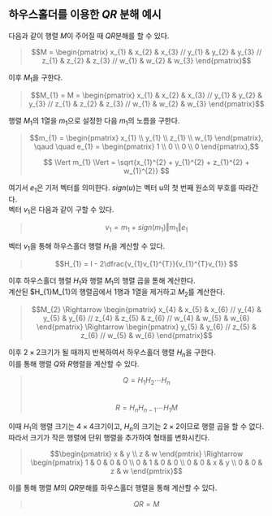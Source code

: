 ## **하우스홀더를 이용한 $QR$ 분해 예시**
다음과 같이 행렬 $M$이 주어질 때 $QR$분해를 할 수 있다.
> ```math
> M = 
> \begin{pmatrix}
> x_{1} & x_{2} & x_{3} //
> y_{1} & y_{2} & y_{3} //
> z_{1} & z_{2} & z_{3} //
> w_{1} & w_{2} & w_{3}
> \end{pmatrix}
> ```

이후 $M_{1}$을 구한다.
> ```math
> M_{1} = M = 
> \begin{pmatrix}
> x_{1} & x_{2} & x_{3} //
> y_{1} & y_{2} & y_{3} //
> z_{1} & z_{2} & z_{3} //
> w_{1} & w_{2} & w_{3}
> \end{pmatrix}
> ```

행렬 $M_{1}$의 1열을 $m_{1}$으로 설정한 다음 $m_{1}$의 노름을 구한다.
> ```math
> m_{1} = 
> \begin{pmatrix}
> x_{1} \\ y_{1} \\ z_{1} \\ w_{1}
> \end{pmatrix},
> \qaud \quad
> e_{1} = 
> \begin{pmatrix}
> 1 \\ 0 \\ 0 \\ 0
> \end{pmatrix},
> ```
> $$ \Vert m_{1} \Vert = \sqrt{x_{1}^{2} + y_{1}^{2} + z_{1}^{2} + w_{1}^{2}} $$

여기서 $e_{1}$은 기저 벡터를 의미한다. $sign(u)$는 벡터 u의 첫 번째 원소의 부호를 따라간다.  
벡터 $v_{1}$은 다음과 같이 구할 수 있다.
> $$ v_{1} = m_{1} + sign(m_{1})\Vert m_{1} \Vert e_{1}$$

벡터 $v_{1}$을 통해 하우스홀더 행렬 $H_{1}$을 계산할 수 있다.
> $$H_{1} = I - 2\dfrac{v_{1}v_{1}^{T}}{v_{1}^{T}v_{1}} $$

이후 하우스홀더 행렬 $H_{1}$와 행렬 $M_{1}$의 행렬 곱을 톧해 계산한다.  
계산된 $H_{1}M_{1}의 행렬곱에서 1행과 1열을 제거하고 $M_{2}$를 계산한다.
> ```math
> M_{2} \Rightarrow
> \begin{pmatrix}
> x_{4} & x_{5} & x_{6} //
> y_{4} & y_{5} & y_{6} //
> z_{4} & z_{5} & z_{6} //
> w_{4} & w_{5} & w_{6}
> \end{pmatrix}
> \Rightarrow
> \begin{pmatrix}
> y_{5} & y_{6} //
> z_{5} & z_{6} //
> w_{5} & w_{6}
> \end{pmatrix}
> ```

이후 $2 \times 2$크기가 될 때까지 반복하여서 하우스홀더 행렬 $H_{n}$을 구한다.  
이를 통해 행렬 $Q$와 $R$행렬을 계산할 수 있다.
> $$Q = H_{1}H_{2} \cdots H_{n}$$  
> $$R = H_{n}H_{n-1} \cdots H_{1}M$$

이때 $H_{1}$의 행렬 크기는 $4 \times 4$크기이고, $H_{n}$의 크기는 $2 \times 2$이므로 행렬 곱을 할 수 없다.  
따라서 크기가 작은 행렬에 단위 행렬을 추가하여 형태를 변화시킨다.
> ```math
> \begin{pmatrix}
> x & y \\ z & w
> \end{pmtrix}
> \Rightarrow
> \begin{pmatrix}
> 1 & 0 & 0 & 0 \\
> 0 & 1 & 0 & 0 \\
> 0 & 0 & x & y \\
> 0 & 0 & z & w
> \end{pmtrix}
> ```

이를 통해 행렬 $M$의 $QR$분해를 하우스홀더 행렬을 통해 계산할 수 있다.
> $$ QR = M $$